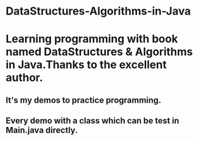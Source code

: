 # DataStructures-Algorithms-in-Java
# Learning programming with book named DataStructures &amp; Algorithms in Java.Thanks to the excellent author.
## It's my demos to practice programming.
## Every demo with a class which can be test in Main.java directly.

